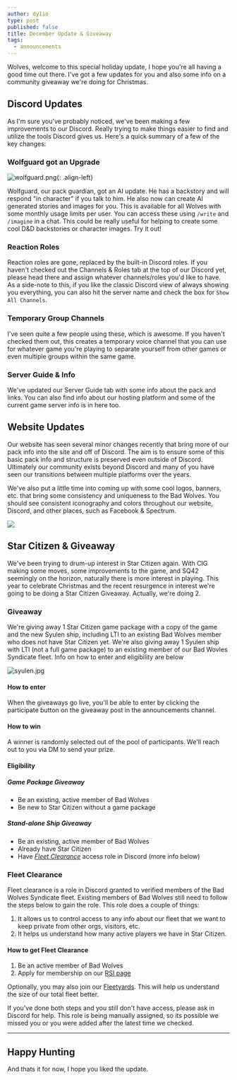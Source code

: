```yaml
---
author: dy1io
type: post
published: false
title: December Update & Giveaway
tags:
  - announcements
---
```


Wolves, welcome to this special holiday update, I hope you're all having a good time out there. I've got a few updates for you and also some info on a community giveaway we're doing for Christmas.

## Discord Updates

As I'm sure you've probably noticed, we've been making a few improvements to our Discord. Really trying to make things easier to find and utilize the tools Discord gives us. Here's a quick summary of a few of the key changes:

### Wolfguard got an Upgrade

![wolfguard.png]({{site.baseurl}}/assets/posts/wolfguard.png){: .align-left}

Wolfguard, our pack guardian, got an AI update. He has a backstory and will respond "in character" if you talk to him. He also now can create AI generated stories and images for you. This is available for all Wolves with some monthly usage limits per user. You can access these using `/write` and `/imagine` in a chat. This could be really useful for helping to create some cool D&D backstories or character images. Try it out!

### Reaction Roles

Reaction roles are gone, replaced by the built-in Discord roles. If you haven't checked out the Channels & Roles tab at the top of our Discord yet, please head there and assign whatever channels/roles you'd like to have. As a side-note to this, if you like the classic Discord view of always showing you everything, you can also hit the server name and check the box for `Show All Channels`.

### Temporary Group Channels

I've seen quite a few people using these, which is awesome. If you haven't checked them out, this creates a temporary voice channel that you can use for whatever game you're playing to separate yourself from other games or even multiple groups within the same game.

### Server Guide & Info

We've updated our Server Guide tab with some info about the pack and links. You can also find info about our hosting platform and some of the current game server info is in here too.

## Website Updates

Our website has seen several minor changes recently that bring more of our pack info into the site and off of Discord. The aim is to ensure some of this basic pack info and structure is preserved even outside of Discord. Ultimately our community exists beyond Discord and many of you have seen our transitions between multiple platforms over the years.

We've also put a little time into coming up with some cool logos, banners, etc. that bring some consistency and uniqueness to the Bad Wolves. You should see consistent iconography and colors throughout our website, Discord, and other places, such as Facebook & Spectrum.

![]({{site.baseurl}}/assets/images/banner.png)


## Star Citizen & Giveaway

We've been trying to drum-up interest in Star Citizen again. With CIG making some moves, some improvements to the game, and SQ42 seemingly on the horizon, naturally there is more interest in playing. This year to celebrate Christmas and the recent resurgence in interest we're going to be doing a Star Citizen Giveaway. Actually, we're doing 2.

### Giveaway

We're giving away 1 Star Citizen game package with a copy of the game and the new Syulen ship, including LTI to an existing Bad Wolves member who does not have Star Citizen yet. We're also giving away 1 Syulen ship with LTI (not a full game package) to an existing member of our Bad Wovles Syndicate fleet. Info on how to enter and eligibility are below

![syulen.jpg]({{site.baseurl}}/assets/posts/syulen.jpg)


#### How to enter

When the giveaways go live, you'll be able to enter by clicking the participate button on the giveaway post in the announcements channel.

#### How to win

A winner is randomly selected out of the pool of participants. We'll reach out to you via DM to send your prize.

#### Eligibility

##### Game Package Giveaway

- Be an existing, active member of Bad Wolves
- Be new to Star Citizen without a game package

##### Stand-alone Ship Giveaway

- Be an existing, active member of Bad Wolves
- Already have Star Citizen
- Have [_Fleet Clearance_](#-fleet-clearance) access role in Discord (more info below)

### Fleet Clearance

Fleet clearance is a role in Discord granted to verified members of the Bad Wolves Syndicate fleet. Existing members of Bad Wolves still need to follow the steps below to gain the role. This role does a couple of things:

1. It allows us to control access to any info about our fleet that we want to keep private from other orgs, visitors, etc.
2. It helps us understand how many active players we have in Star Citizen.

#### How to get Fleet Clearance

1. Be an active member of Bad Wolves
2. Apply for membership on our [RSI page](https://robertsspaceindustries.com/orgs/BADWOLVES)

Optionally, you may also join our [Fleetyards](https://fltyrd.net/fi/mHVrl4vKEA/). This will help us understand the size of our total fleet better.

If you've done both steps and you still don't have access, please ask in Discord for help. This role is being manually assigned, so its possible we missed you or you were added after the latest time we checked.

---

## Happy Hunting
And thats it for now, I hope you liked the update.
